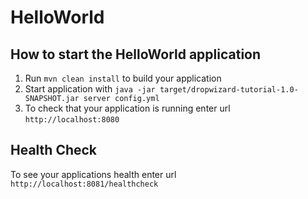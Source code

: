 # HelloWorld

How to start the HelloWorld application
---

1. Run `mvn clean install` to build your application
1. Start application with `java -jar target/dropwizard-tutorial-1.0-SNAPSHOT.jar server config.yml`
1. To check that your application is running enter url `http://localhost:8080`

Health Check
---

To see your applications health enter url `http://localhost:8081/healthcheck`
